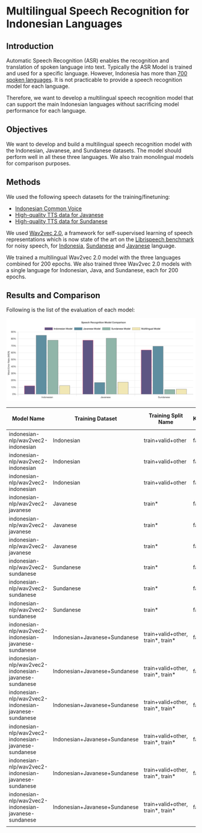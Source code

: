 # Multilingual Speech Recognition for Indonesian Languages

## Introduction
Automatic Speech Recognition (ASR) enables the recognition and translation of spoken language into text. Typically 
the ASR Model is trained and used for a specific language. However, Indonesia has more than 
[700 spoken languages](https://en.wikipedia.org/wiki/Languages_of_Indonesia). 
It is not practicable to provide a speech recognition model for each language.

Therefore, we want to develop a multilingual speech recognition model that can support the main Indonesian languages 
without sacrificing model performance for each language.

## Objectives
We want to develop and build a multilingual speech recognition model with the Indonesian, Javanese, and Sundanese 
datasets. The model should perform well in all these three languages. We also train monolingual models for 
comparison purposes.

## Methods
We used the following speech datasets for the training/finetuning:
- [Indonesian Common Voice](https://commonvoice.mozilla.org/)
- [High-quality TTS data for Javanese](https://openslr.org/41/)
- [High-quality TTS data for Sundanese](https://openslr.org/44/)

We used [Wav2vec 2.0](https://arxiv.org/abs/2006.11477), a framework for self-supervised learning of speech 
representations which is now state of the art on the [Librispeech benchmark](https://paperswithcode.com/sota/speech-recognition-on-librispeech-test-clean)
for noisy speech, for [Indonesia](https://paperswithcode.com/sota/speech-recognition-on-common-voice-indonesian), 
[Sundanese](https://paperswithcode.com/sota/speech-recognition-on-openslr-high-quality) and 
[Javanese](https://paperswithcode.com/sota/speech-recognition-on-openslr-high-quality-1) language.

We trained a multilingual Wav2vec 2.0 model with the three languages combined for 200 epochs. We also trained three 
Wav2vec 2.0 models with a single language for Indonesian, Java, and Sundanese, each for 200 epochs.

## Results and Comparison

Following is the list of the evaluation of each model:

![ASR-Comparison](https://github.com/indonesian-nlp/multilingual-asr/raw/main/images/ASR-Comparison.png "ASR-Comparison")

| Model Name | Training Dataset | Training Split Name | KenLM | Epoch | Test Dataset | Test Split Name |  WER (%) |
|------------|---------|-------|-------|-------|-------|-------|-----|
| indonesian-nlp/wav2vec2-indonesian | Indonesian | train+valid+other | false | 200 | Indonesian | test | 12.20 |
| indonesian-nlp/wav2vec2-indonesian | Indonesian | train+valid+other | false | 200 | Javanese | test* | 78.06 |
| indonesian-nlp/wav2vec2-indonesian | Indonesian | train+valid+other | false | 200 | Sundanese | test* | 64.04 |
| indonesian-nlp/wav2vec2-javanese | Javanese | train* | false | 200 | Indonesian | test | 85.16 |
| indonesian-nlp/wav2vec2-javanese | Javanese | train* | false | 200 | Javanese | test* | 16.92 |
| indonesian-nlp/wav2vec2-javanese | Javanese | train* | false | 200 | Sundanese | test* | 69.26 |
| indonesian-nlp/wav2vec2-sundanese | Sundanese | train* | false | 200 | Indonesian | test | 78.03 |
| indonesian-nlp/wav2vec2-sundanese | Sundanese | train* | false | 200 | Javanese | test* | 81.04 |
| indonesian-nlp/wav2vec2-sundanese | Sundanese | train* | false | 200 | Sundanese | test* | 6.74 |
| indonesian-nlp/wav2vec2-indonesian-javanese-sundanese | Indonesian+Javanese+Sundanese | train+valid+other, train*, train* | false | 200 | Indonesian | test | 12.38 |
| indonesian-nlp/wav2vec2-indonesian-javanese-sundanese | Indonesian+Javanese+Sundanese | train+valid+other, train*, train* | false | 200 | Javanese | test* | 17.52 |
| indonesian-nlp/wav2vec2-indonesian-javanese-sundanese | Indonesian+Javanese+Sundanese | train+valid+other, train*, train* | false | 200 | Sundanese | test* | 7.34 |
| indonesian-nlp/wav2vec2-indonesian-javanese-sundanese | Indonesian+Javanese+Sundanese | train+valid+other, train*, train* | false | 300 | Indonesian | test | 11.57 |
| indonesian-nlp/wav2vec2-indonesian-javanese-sundanese | Indonesian+Javanese+Sundanese | train+valid+other, train*, train* | false | 300 | Javanese | test* | 16.57 |
| indonesian-nlp/wav2vec2-indonesian-javanese-sundanese | Indonesian+Javanese+Sundanese | train+valid+other, train*, train* | false | 300 | Sundanese | test* | 6.72 |
|            |         |       |     |
